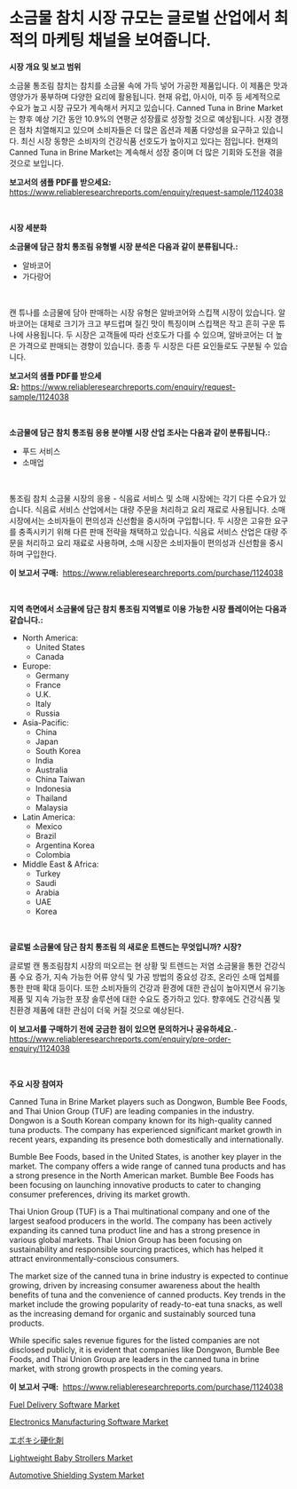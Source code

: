 <p><h1>소금물 참치 시장 규모는 글로벌 산업에서 최적의 마케팅 채널을 보여줍니다.</h1></p><p><strong>시장 개요 및 보고 범위</strong></p>
<p><p>소금물 통조림 참치는 참치를 소금물 속에 가득 넣어 가공한 제품입니다. 이 제품은 맛과 영양가가 풍부하며 다양한 요리에 활용됩니다. 현재 유럽, 아시아, 미주 등 세계적으로 수요가 높고 시장 규모가 계속해서 커지고 있습니다. Canned Tuna in Brine Market는 향후 예상 기간 동안 10.9%의 연평균 성장률로 성장할 것으로 예상됩니다. 시장 경쟁은 점차 치열해지고 있으며 소비자들은 더 많은 옵션과 제품 다양성을 요구하고 있습니다. 최신 시장 동향은 소비자의 건강식품 선호도가 높아지고 있다는 점입니다. 현재의 Canned Tuna in Brine Market는 계속해서 성장 중이며 더 많은 기회와 도전을 겪을 것으로 보입니다.</p></p>
<p><strong>보고서의 샘플 PDF를 받으세요:</strong> <a href="https://www.reliableresearchreports.com/enquiry/request-sample/1124038">https://www.reliableresearchreports.com/enquiry/request-sample/1124038</a></p>
<p>&nbsp;</p>
<p><strong>시장 세분화</strong></p>
<p><strong>소금물에 담근 참치 통조림 유형별 시장 분석은 다음과 같이 분류됩니다.:</strong></p>
<p><ul><li>알바코어</li><li>가다랑어</li></ul></p>
<p>&nbsp;</p>
<p><p>캔 튜나를 소금물에 담아 판매하는 시장 유형은 알바코어와 스킵잭 시장이 있습니다. 알바코어는 대체로 크기가 크고 부드럽며 질긴 맛이 특징이며 스킵잭은 작고 흔히 구운 튜나에 사용됩니다. 두 시장은 고객들에 따라 선호도가 다를 수 있으며, 알바코어는 더 높은 가격으로 판매되는 경향이 있습니다. 종종 두 시장은 다른 요인들로도 구분될 수 있습니다.</p></p>
<p><strong>보고서의 샘플 PDF를 받으세요:</strong>&nbsp;<a href="https://www.reliableresearchreports.com/enquiry/request-sample/1124038">https://www.reliableresearchreports.com/enquiry/request-sample/1124038</a></p>
<p>&nbsp;</p>
<p><strong> 소금물에 담근 참치 통조림 응용 분야별 시장 산업 조사는 다음과 같이 분류됩니다.:</strong></p>
<p><ul><li>푸드 서비스</li><li>소매업</li></ul></p>
<p>&nbsp;</p>
<p><p>통조림 참치 소금물 시장의 응용 - 식음료 서비스 및 소매 시장에는 각기 다른 수요가 있습니다. 식음료 서비스 산업에서는 대량 주문을 처리하고 요리 재료로 사용됩니다. 소매 시장에서는 소비자들이 편의성과 신선함을 중시하며 구입합니다. 두 시장은 고유한 요구를 충족시키기 위해 다른 판매 전략을 채택하고 있습니다. 식음료 서비스 산업은 대량 주문을 처리하고 요리 재료로 사용하며, 소매 시장은 소비자들이 편의성과 신선함을 중시하며 구입한다.</p></p>
<p><strong>이 보고서 구매:</strong>&nbsp; <a href="https://www.reliableresearchreports.com/purchase/1124038">https://www.reliableresearchreports.com/purchase/1124038</a></p>
<p>&nbsp;</p>
<p><strong>지역 측면에서 소금물에 담근 참치 통조림 지역별로 이용 가능한 시장 플레이어는 다음과 같습니다.:</strong></p>
<p><ul>
    <li>
        North America:
        <ul>
            <li>United States</li>
            <li>Canada</li>
        </ul>
    </li>
    <li>
        Europe:
        <ul>
            <li>Germany</li>
            <li>France</li>
            <li>U.K.</li>
            <li>Italy</li>
            <li>Russia</li>
        </ul>
    </li>
    <li>
        Asia-Pacific:
        <ul>
            <li>China</li>
            <li>Japan</li>
            <li>South Korea</li>
            <li>India</li>
            <li>Australia</li>
            <li>China Taiwan</li>
            <li>Indonesia</li>
            <li>Thailand</li>
            <li>Malaysia</li>
        </ul>
    </li>
    <li>
        Latin America:
        <ul>
            <li>Mexico</li>
            <li>Brazil</li>
            <li>Argentina Korea</li>
            <li>Colombia</li>
        </ul>
    </li>
    <li>
        Middle East & Africa:
        <ul>
            <li>Turkey</li>
            <li>Saudi</li>
            <li>Arabia</li>
            <li>UAE</li>
            <li>Korea</li>
        </ul>
    </li>
    </ul></p>
<p>&nbsp;</p>
<p><strong>글로벌 소금물에 담근 참치 통조림 의 새로운 트렌드는 무엇입니까? 시장?</strong></p>
<p><p>글로벌 캔 통조림참치 시장의 떠오르는 현 상황 및 트렌드는 저염 소금물을 통한 건강식품 수요 증가, 지속 가능한 어류 양식 및 가공 방법의 중요성 강조, 온라인 소매 업체를 통한 판매 확대 등이다. 또한 소비자들의 건강과 환경에 대한 관심이 높아지면서 유기농 제품 및 지속 가능한 포장 솔루션에 대한 수요도 증가하고 있다. 향후에도 건강식품 및 친환경 제품에 대한 관심이 더욱 커질 것으로 예상된다.</p></p>
<p><strong>이 보고서를 구매하기 전에 궁금한 점이 있으면 문의하거나 공유하세요.</strong>- <a href="https://www.reliableresearchreports.com/enquiry/pre-order-enquiry/1124038">https://www.reliableresearchreports.com/enquiry/pre-order-enquiry/1124038</a></p>
<p>&nbsp;</p>
<p><strong>주요 시장 참여자</strong></p>
<p><p>Canned Tuna in Brine Market players such as Dongwon, Bumble Bee Foods, and Thai Union Group (TUF) are leading companies in the industry. Dongwon is a South Korean company known for its high-quality canned tuna products. The company has experienced significant market growth in recent years, expanding its presence both domestically and internationally.</p><p>Bumble Bee Foods, based in the United States, is another key player in the market. The company offers a wide range of canned tuna products and has a strong presence in the North American market. Bumble Bee Foods has been focusing on launching innovative products to cater to changing consumer preferences, driving its market growth.</p><p>Thai Union Group (TUF) is a Thai multinational company and one of the largest seafood producers in the world. The company has been actively expanding its canned tuna product line and has a strong presence in various global markets. Thai Union Group has been focusing on sustainability and responsible sourcing practices, which has helped it attract environmentally-conscious consumers.</p><p>The market size of the canned tuna in brine industry is expected to continue growing, driven by increasing consumer awareness about the health benefits of tuna and the convenience of canned products. Key trends in the market include the growing popularity of ready-to-eat tuna snacks, as well as the increasing demand for organic and sustainably sourced tuna products.</p><p>While specific sales revenue figures for the listed companies are not disclosed publicly, it is evident that companies like Dongwon, Bumble Bee Foods, and Thai Union Group are leaders in the canned tuna in brine market, with strong growth prospects in the coming years.</p></p>
<p><strong>이 보고서 구매:</strong>&nbsp;&nbsp;<a href="https://www.reliableresearchreports.com/purchase/1124038">https://www.reliableresearchreports.com/purchase/1124038</a></p>
<p><p><a href="https://simplistic-meeting-7ee.notion.site/Fuel-Delivery-Software-Market-Research-Report-The-Key-To-Successful-Business-Strategy-Forecasted-fo-86a2e38483f74df9a2f044843a3b539c">Fuel Delivery Software Market</a></p><p><a href="https://eight-handstand-8fb.notion.site/Electronics-Manufacturing-Software-Market-Insights-Market-Players-and-Forecast-Till-2031-e3eb783b76d34bba80d8e1c3f7802eff">Electronics Manufacturing Software Market</a></p><p><a href="https://github.com/cbigkbh02719/Market-Research-Report-List-1/blob/main/5689111190004.md">エポキシ硬化剤</a></p><p><a href="https://issuu.com/reportprime-2/docs/lightweight-baby-strollers-market-size-2030.pptx">Lightweight Baby Strollers Market</a></p><p><a href="https://view.publitas.com/reportprime-1/automotive-shielding-system-market-offer-valuable-insights-into-market-size-market-share-market-trends-and-projections-spanning-from-2023-to-2030/">Automotive Shielding System Market</a></p></p>
